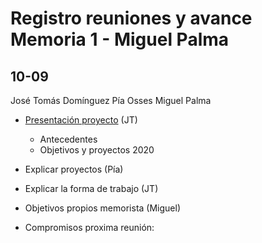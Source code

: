 # Registro reuniones y avance Memoria 1 - Miguel Palma

## 10-09 

José Tomás Domínguez 
Pía Osses 
Miguel Palma

- [Presentación proyecto]("Bibliografia/Reunion1.pdf") (JT)
    - Antecedentes 
    - Objetivos y proyectos 2020
- Explicar proyectos (Pía)
- Explicar la forma de trabajo (JT)
- Objetivos propios memorista (Miguel)

- Compromisos proxima reunión: 

